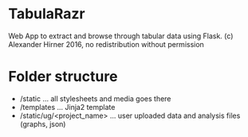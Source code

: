# TabulaRazr
Web App to extract and browse through tabular data using Flask.
(c) Alexander Hirner 2016, no redistribution without permission

# Folder structure
- /static ... all stylesheets and media goes there
- /templates ... Jinja2 template
- /static/ug/<project_name> ... user uploaded data and analysis files (graphs, json)


